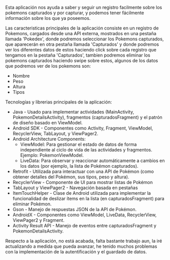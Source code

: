 Esta aplicación nos ayuda a saber y seguir un registro facilmente sobre los pokemons capturados y por capturar, y podemos tener fácilmente información sobre los que ya poseemos.  

Las caracteristicas principales de la aplicación consiste en un registro de Pokemons, cargados desde una API externa, mostrados en una pestaña llamada 'Pokedex', donde podremos seleccionar los Pokemons capturados, que aparecerán en otra pestaña llamada 'Capturados' 
y donde podremos ver los diferentes datos de estos haciendo click sobre cada registro que tengamos en la pestaña 'Capturados', tambien podremos eliminar los pokemons capturados haciendo swipe sobre estos, algunos de los datos que podremos ver de los pokemons son:
* Nombre
* Peso
* Altura
* Tipos

Tecnologías y librerias principales de la aplicación:
* Java - Usado para implementar actividades (MainActivity, PokemonDetailsActivity), fragmentos (capturadosFragment) y el patrón de diseño basado en ViewModel.
* Android SDK - Componentes como Activity, Fragment, ViewModel, RecyclerView, TabLayout, y ViewPager2.
* Android Architecture Components:
    * ViewModel: Para gestionar el estado de datos de forma independiente al ciclo de vida de las actividades y fragmentos. Ejemplo: PokemonViewModel.
    * LiveData: Para observar y reaccionar automáticamente a cambios en los datos (por ejemplo, la lista de Pokémon capturados).
* Retrofit - Utilizada para interactuar con una API de Pokémon (como obtener detalles del Pokémon, sus tipos, peso y altura).
* RecyclerView - Componente de UI para mostrar listas de Pokémon
* TabLayout y ViewPager2 - Navegación basada en pestañas
* ItemTouchHelper - Clase de Android utilizada para implementar la funcionalidad de deslizar ítems en la lista (en capturadosFragment) para eliminar Pokémon.
* Gson - Manejo de respuestas JSON de la API de Pokémon.
* AndroidX - Componentes como ViewModel, LiveData, RecyclerView, ViewPager2 y Fragment.
* Activity Result API - Manejo de eventos entre capturadosFragment y PokemonDetailsActivity.

Respecto a la aplicación, no está acabada, falta bastante trabajo aun, la iré actualizando a medida que pueda avanzar, he tenido muchos problemas con la implementación de la autentificación y el guardado de datos.
